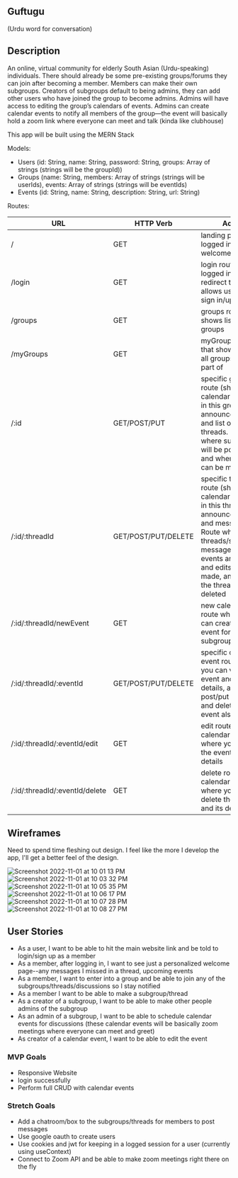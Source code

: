 ## Guftugu 
(Urdu word for conversation)

## Description

An online, virtual community for elderly South Asian (Urdu-speaking) individuals. There should already be some pre-existing groups/forums they can join after becoming a member. Members can make their own subgroups. Creators of subgroups default to being admins, they can add other users who have joined the group to become admins. Admins will have access to editing the group’s calendars of events. Admins can create calendar events to notify all members of the group—the event will basically hold a zoom link where everyone can meet and talk (kinda like clubhouse)

This app will be built using the MERN Stack

Models:

- Users (id: String, name: String, password: String, groups: Array of strings (strings will be the groupId))
- Groups (name: String, members: Array of strings (strings will be userIds), events: Array of strings (strings will be eventIds)
- Events (id: String, name: String, description: String, url: String)

Routes: 


URL | HTTP Verb | Action
-- | -- | --
/ | GET | landing page (if logged in--shows welcome page)
/login | GET | login route (if logged in, then redirect to /) that allows users to sign in/up
/groups | GET | groups route that shows list of all groups
/myGroups | GET | myGroups route that shows list of all groups user is a part of
/:id | GET/POST/PUT | specific group route (shows calendar of events in this group), announcements, and list of all the threads. Route where subgroups will be posted to and where edits can be made.
/:id/:threadId | GET/POST/PUT/DELETE | specific thread route (shows calendar of events in this thread), announcements, and messages. Route where the threads/subgroup messages/calendar events are posted and edits can be made, and where the thread can be deleted
/:id/:threadId/newEvent | GET | new calendar event route where you can create an event for this subgroup
/:id/:threadId/:eventId | GET/POST/PUT/DELETE | specific calendar event route where you can view the event and its details, and post/put the edits and delete the event also
/:id/:threadId/:eventId/edit | GET | edit route for the calendar event where you can edit the event and its details
/:id/:threadId/:eventId/delete | GET | delete route for the calendar event where you can delete the event and its details


## Wireframes
Need to spend time fleshing out design. I feel like the more I develop the app, I'll get a better feel of the design.

![Screenshot 2022-11-01 at 10 01 13 PM](https://media.git.generalassemb.ly/user/43690/files/97969410-2c94-43b2-8b1f-8a9c5dbdde5b)
![Screenshot 2022-11-01 at 10 03 32 PM](https://media.git.generalassemb.ly/user/43690/files/5a274b63-5a44-46f5-af35-e51a989f30a9)
![Screenshot 2022-11-01 at 10 05 35 PM](https://media.git.generalassemb.ly/user/43690/files/0c05dbd6-36a4-498e-86dd-a75f839a2e37)
![Screenshot 2022-11-01 at 10 06 17 PM](https://media.git.generalassemb.ly/user/43690/files/b897de12-47f0-440a-b864-1540f8650757)
![Screenshot 2022-11-01 at 10 07 28 PM](https://media.git.generalassemb.ly/user/43690/files/c4921029-bb71-4901-83dd-80343bbca581)
![Screenshot 2022-11-01 at 10 08 27 PM](https://media.git.generalassemb.ly/user/43690/files/52fac865-9ab9-4e0d-b3fb-d8d3ff073be4)



## User Stories

- As a user, I want to be able to hit the main website link and be told to login/sign up as a member
- As a member, after logging in, I want to see just a personalized welcome page--any messages I missed in a thread, upcoming events
- As a member, I want to enter into a group and be able to join any of the subgroups/threads/discussions so I stay notified
- As a member I want to be able to make a subgroup/thread 
- As a creator of a subgroup, I want to be able to make other people admins of the subgroup
- As an admin of a subgroup, I want to be able to schedule calendar events for discussions (these calendar events will be basically zoom meetings where everyone can meet and greet)
- As creator of a calendar event, I want to be able to edit the event

### MVP Goals
- Responsive Website
- login successfully
- Perform full CRUD with calendar events

### Stretch Goals
- Add a chatroom/box to the subgroups/threads for members to post messages
- Use google oauth to create users
- Use cookies and jwt for keeping in a logged session for a user (currently using useContext)
- Connect to Zoom API and be able to make zoom meetings right there on the fly

